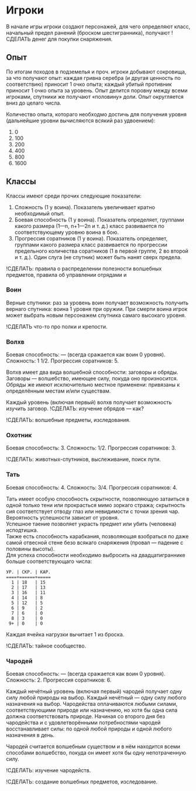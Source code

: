 # Игроки

В начале игры игроки создают персонажей, для чего определяют класс, начальный предел ранений (броском шестигранника), получают !СДЕЛАТЬ денег для покупки снаряжения.

## Опыт

По итогам походов в подземелья и проч. игроки добывают сокровища, за что получают опыт: каждая гривна серебра (и другая ценность по соответствию) приносит 1 очко опыта; каждый убитый противник приносит 1 очко опыта за уровень. Опыт делится поровну между всеми игроками, спутники же получают «половину» доли. Опыт округляется вниз до целаго числа.

Количество опыта, котораго необходмо достичь для получения уровня (дальнейшие уровни вычисляются всякий раз удвоением):
1. 0
2. 100
3. 200
4. 400
5. 800
6. 1600

## Классы

Классы имеют среди прочих следующие показатели:
1. Сложность (1 у воина). Показатель увеличивает кратно необходимый опыт.
2. Боевая способность (1 у воина). Показатель определяет, группами какого размера (1—n, n+1—2n и т. д.) класс развивается по соответствующему уровню воина в бою.
3. Прогрессия соратников (1 у воина). Показатель определяет, группами какого размера класс развивается по прогрессии предельного количества соратников (1 в первой группе, 2 во второй и т. д.). Один слуга (не спутник) может быть нанят сверх предела.

!СДЕЛАТЬ: правила о распределении полезности волшебных предметов, правила об управлении отрядами и

### Воин

Верные спутники: раз за уровень воин получает возможность получить вернаго спутника: воина 1 уровня при оружии. При смерти воина игрок может выбрать новым персонажем спутника самаго высокаго уровня.

!СДЕЛАТЬ что-то про полки и крепости.

### Волхв 

Боевая способность: — (всегда сражается как воин 0 уровня). Сложность: 1 1/2. Прогрессия соратников: 5.

Волхв имеет два вида волшебной способности: заговоры и обряды. Заговоры — волшебство, имеющее силу, покуда оно произносится. Обряды же имеют исключительно местное применени: привязаны к определённым местам и/или существам.

Каждый уровень (включая первый) волхв получает возможность изучить заговор. !СДЕЛАТЬ: изучение обрядов — как?

!СДЕЛАТЬ: волшебные предметы, изследования.

### Охотник

Боевая способность: 3. Сложность: 1/2. Прогрессия соратников: 3.

!СДЕЛАТЬ: животных-спутников, выслеживание, поиск пути.

### Тать

Боевая способность: 4. Сложность: 3/4. Прогрессия соратников: 4.

Тать имеет особую способность скрытности, позволяющую затаиться в одной только тени или прокрасться мимо зоркаго стража; скрытность сия соответствует отводу глаз или невидимости с точки зрения чар. Вероятность успешности зависит от уровня.  
Успешное таение позволяет украсть предмет или убить (человека) исподтишка.  
Также есть способность карабкания, позволяющая взобраться по даже самой отвесной стене безо всякаго снаряжения (провал — падение с половины высоты).  
Для успеха способности необходимо выбросить на двадцатиграннике больше соответствующаго числа:
```
УР. | СКР. | КАР.
====+======+=====
  1 | 18   | 15
  2 | 17   | 13
  3 | 16   | 11
  4 | 14   | 8
  5 | 12   | 5
  6 | 9    | 2
  7 | 6    | 0
  8 | 3    | 0
 9+ | 0    | 0
```
Каждая ячейка нагрузки вычитает 1 из броска.

!СДЕЛАТЬ: тайное сообщество.

### Чародей

Боевая способность: — (всегда сражается как воин 0 уровня). Сложность: 2. Прогрессия соратников: 6.

Каждый нечётный уровень (включая первый) чародей получает одну силу любой природы на выбор. Каждый нечётный — одну силу любого назначения на выбор. Чародейства оплачиваются любыми силами, соответствующими природе или назначению, но хотя бы одна сила должна соответствовать природе. Начиная со второго дня без чародейства и с удовлетворёнными потребностями чародей восстанавливает силы: по одной любой природы и одной любого назначения в день.

Чародей считается волшебным существом и в нём находится всеми способами волшебство, покуда он имеет хотя бы одну непотраченную силу.

!СДЕЛАТЬ: изучение чародейств.

!СДЕЛАТЬ: создание волшебных предметов, изследование.
